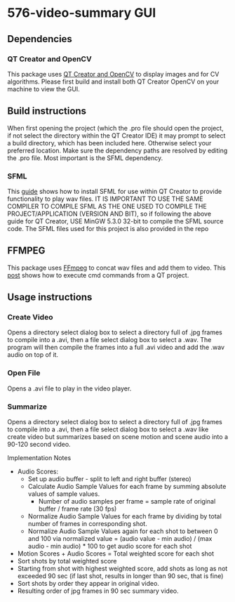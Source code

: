# 576-video-summary GUI

## Dependencies

### QT Creator and OpenCV
This package uses [QT Creator and OpenCV](https://wiki.qt.io/How_to_setup_Qt_and_openCV_on_Windows) to display images and for CV algorithms. Please first build and install both QT Creator OpenCV on your machine to view the GUI.

## Build instructions

When first opening the project (which the .pro file should open the project, if not select the directory within the QT Creator IDE) it may prompt to select a build directory, which has been included here. Otherwise select your preferred location. Make sure the dependency paths are resolved by editing the .pro file. Most important is the SFML dependency.

### SFML
This [guide](https://github.com/SFML/SFML/wiki/Tutorial:-Compile-and-Link-SFML-with-Qt-Creator) shows how to install SFML for use within QT Creator to provide functionality to play wav files. IT IS IMPORTANT TO USE THE SAME COMPILER TO COMPILE SFML AS THE ONE USED TO COMPILE THE PROJECT/APPLICATION (VERSION AND BIT), so if following the above guide for QT Creator, USE MinGW 5.3.0 32-bit to compile the SFML source code. The SFML files used for this project is also provided in the repo</br>

## FFMPEG
This package uses [FFmpeg](https://ffmpeg.org/download.html) to concat wav files and add them to video. This [post](https://stackoverflow.com/questions/49410123/showing-cmd-terminal-in-qt-widgets-application) shows how to execute cmd commands from a QT project.

## Usage instructions

### Create Video
Opens a directory select dialog box to select a directory full of .jpg frames to compile into a .avi, then a file select dialog box to select a .wav. The program will then compile the frames into a full .avi video and add the .wav audio on top of it.

### Open File
Opens a .avi file to play in the video player.

### Summarize
Opens a directory select dialog box to select a directory full of .jpg frames to compile into a .avi, then a file select dialog box to select a .wav like create video but summarizes based on scene motion and scene audio into a 90-120 second video. 

Implementation Notes
- Audio Scores:
  - Set up audio buffer - split to left and right buffer (stereo)
  - Calculate Audio Sample Values for each frame by summing absolute values of sample values.
    - Number of audio samples per frame = sample rate of original buffer / frame rate (30 fps)
  - Normalize Audio Sample Values for each frame by dividing by total number of frames in corresponding shot.
  - Normalize Audio Sample Values again for each shot to between 0 and 100 via normalized value = (audio value - min audio) / (max audio - min audio) * 100 to get audio score for each shot
- Motion Scores + Audio Scores = Total weighted score for each shot
- Sort shots by total weighted score
- Starting from shot with highest weighted score, add shots as long as not exceeded 90 sec (if last shot, results in longer than 90 sec, that is fine)
- Sort shots by order they appear in original video.
- Resulting order of jpg frames in 90 sec summary video.
